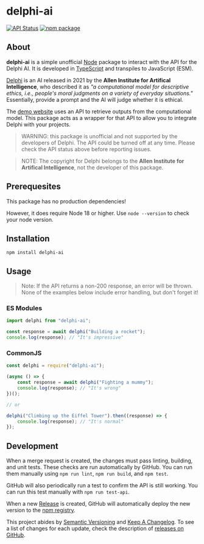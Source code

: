 # delphi-ai
[![API Status](https://github.com/JstnMcBrd/delphi-ai/actions/workflows/api.yml/badge.svg)](https://github.com/JstnMcBrd/delphi-ai/actions/workflows/api.yml)
[![npm package](https://badge.fury.io/js/delphi-ai.svg)](https://badge.fury.io/js/delphi-ai)

## About

**delphi-ai** is a simple unofficial [Node](https://nodejs.org/) package to interact with the API for the Delphi AI. It is developed in [TypeScript](https://www.typescriptlang.org/) and transpiles to JavaScript (ESM).

[Delphi](https://delphi.allenai.org/) is an AI released in 2021 by the **Allen Institute for Artifical Intelligence**, who described it as *"a computational model for descriptive ethics, i.e., people's moral judgments on a variety of everyday situations."* Essentially, provide a prompt and the AI will judge whether it is ethical.

The [demo website](https://delphi.allenai.org/) uses an API to retrieve outputs from the computational model. This package acts as a wrapper for that API to allow you to integrate Delphi with your projects.

> WARNING: this package is unofficial and not supported by the developers of Delphi. The API could be turned off at any time. Please check the API status above before reporting issues.

> NOTE: The copyright for Delphi belongs to the **Allen Institute for Artifical Intelligence**, not the developer of this package.

## Prerequesites

This package has no production dependencies!

However, it does require Node 18 or higher. Use `node --version` to check your node version.

## Installation

`npm install delphi-ai`

## Usage

> Note: If the API returns a non-200 response, an error will be thrown.
> None of the examples below include error handling, but don't forget it!

### ES Modules

```js
import delphi from "delphi-ai";

const response = await delphi("Building a rocket");
console.log(response); // "It's impressive"
```

### CommonJS

```js
const delphi = require("delphi-ai");

(async () => {
	const response = await delphi("Fighting a mummy");
	console.log(response); // "It's wrong"
})();

// or

delphi("Climbing up the Eiffel Tower").then((response) => {
	console.log(response); // "It's normal"
});
```

## Development

When a merge request is created, the changes must pass linting, building, and unit tests. These checks are run automatically by GitHub. You can run them manually using `npm run lint`, `npm run build`, and `npm test`.

GitHub will also periodically run a test to confirm the API is still working. You can run this test manually with `npm run test-api`.

When a new [Release](https://github.com/JstnMcBrd/delphi-ai/releases) is created, GitHub will automatically deploy the new version to the [npm registry](https://npmjs.com/package/delphi-ai).

This project abides by [Semantic Versioning](https://semver.org/) and [Keep A Changelog](https://keepachangelog.com/). To see a list of changes for each update, check the description of [releases on GitHub](https://github.com/JstnMcBrd/delphi-ai/releases).
